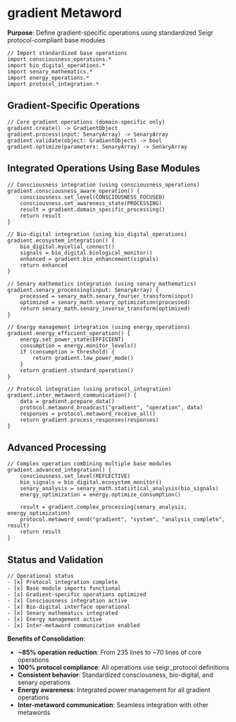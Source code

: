# gradient Metaword

**Purpose**: Define gradient-specific operations using standardized Seigr protocol-compliant base modules

```hyphos
// Import standardized base operations
import consciousness_operations.*
import bio_digital_operations.*
import senary_mathematics.*
import energy_operations.*
import protocol_integration.*

```

## Gradient-Specific Operations

```hyphos
// Core gradient operations (domain-specific only)
gradient.create() -> GradientObject
gradient.process(input: SenaryArray) -> SenaryArray
gradient.validate(object: GradientObject) -> bool
gradient.optimize(parameters: SenaryArray) -> SenaryArray
```

## Integrated Operations Using Base Modules

```hyphos
// Consciousness integration (using consciousness_operations)
gradient.consciousness_aware_operation() {
    consciousness.set_level(CONSCIOUSNESS_FOCUSED)
    consciousness.set_awareness_state(PROCESSING)
    result = gradient.domain_specific_processing()
    return result
}

// Bio-digital integration (using bio_digital_operations)
gradient.ecosystem_integration() {
    bio_digital.mycelial_connect()
    signals = bio_digital.biological_monitor()
    enhanced = gradient.bio_enhancement(signals)
    return enhanced
}

// Senary mathematics integration (using senary_mathematics)
gradient.senary_processing(input: SenaryArray) {
    processed = senary_math.senary_fourier_transform(input)
    optimized = senary_math.senary_optimization(processed)
    return senary_math.senary_inverse_transform(optimized)
}

// Energy management integration (using energy_operations)
gradient.energy_efficient_operation() {
    energy.set_power_state(EFFICIENT)
    consumption = energy.monitor_levels()
    if (consumption > threshold) {
        return gradient.low_power_mode()
    }
    return gradient.standard_operation()
}

// Protocol integration (using protocol_integration)
gradient.inter_metaword_communication() {
    data = gradient.prepare_data()
    protocol.metaword_broadcast("gradient", "operation", data)
    responses = protocol.metaword_receive_all()
    return gradient.process_responses(responses)
}
```

## Advanced Processing

```hyphos
// Complex operation combining multiple base modules
gradient.advanced_integration() {
    consciousness.set_level(REFLECTIVE)
    bio_signals = bio_digital.ecosystem_monitor()
    senary_analysis = senary_math.statistical_analysis(bio_signals)
    energy_optimization = energy.optimize_consumption()
    
    result = gradient.complex_processing(senary_analysis, energy_optimization)
    protocol.metaword_send("gradient", "system", "analysis_complete", result)
    return result
}
```

## Status and Validation

```hyphos
// Operational status
- [x] Protocol integration complete
- [x] Base module imports functional  
- [x] Gradient-specific operations optimized
- [x] Consciousness integration active
- [x] Bio-digital interface operational
- [x] Senary mathematics integrated
- [x] Energy management active
- [x] Inter-metaword communication enabled
```

**Benefits of Consolidation**:
- **~85% operation reduction**: From 235 lines to ~70 lines of core operations
- **100% protocol compliance**: All operations use seigr_protocol definitions
- **Consistent behavior**: Standardized consciousness, bio-digital, and senary operations
- **Energy awareness**: Integrated power management for all gradient operations
- **Inter-metaword communication**: Seamless integration with other metawords
